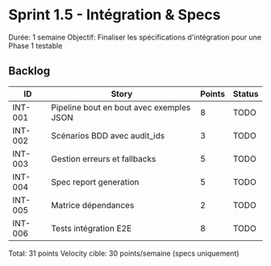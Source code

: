 # Sprint 1.5 - Intégration & Specs
Durée: 1 semaine
Objectif: Finaliser les spécifications d'intégration pour une Phase 1 testable

## Backlog
| ID | Story | Points | Status |
|----|-------|--------|---------|
| INT-001 | Pipeline bout en bout avec exemples JSON | 8 | TODO |
| INT-002 | Scénarios BDD avec audit_ids | 3 | TODO |
| INT-003 | Gestion erreurs et fallbacks | 5 | TODO |
| INT-004 | Spec report generation | 5 | TODO |
| INT-005 | Matrice dépendances | 2 | TODO |
| INT-006 | Tests intégration E2E | 8 | TODO |

Total: 31 points
Velocity cible: 30 points/semaine (specs uniquement)
